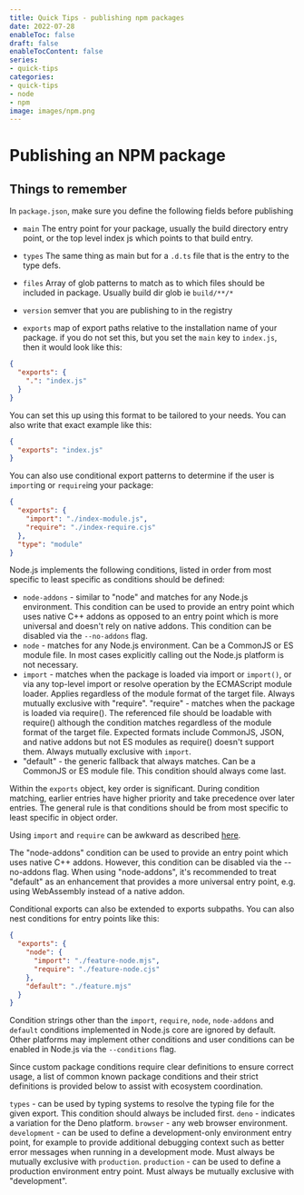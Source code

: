 ```yaml
---
title: Quick Tips - publishing npm packages
date: 2022-07-28
enableToc: false
draft: false
enableTocContent: false
series:
- quick-tips
categories:
- quick-tips
- node
- npm
image: images/npm.png
---
```


# Publishing an NPM package

## Things to remember

In `package.json`, make sure you define the following fields before publishing

- `main`
The entry point for your package, usually the build directory entry point, or the top level index js which points to that build entry.

- `types`
The same thing as main but for a `.d.ts` file that is the entry to the type defs.

- `files`
Array of glob patterns to match as to which files should be included in package. Usually build dir glob ie `build/**/*`

- `version`
semver that you are publishing to in the registry

- `exports`
map of export paths relative to the installation name of your package. if you do not set this, but you set the `main` key to `index.js`, then it would look like this:

```json
{
  "exports": {
    ".": "index.js"
  }
}
```

You can set this up using this format to be tailored to your needs. You can also write that exact example like this:

```json
{
  "exports": "index.js"
}
```

You can also use conditional export patterns to determine if the user is `import`ing or `require`ing your package:

```json
{
  "exports": {
    "import": "./index-module.js",
    "require": "./index-require.cjs"
  },
  "type": "module"
}
```
Node.js implements the following conditions, listed in order from most specific to least specific as conditions should be defined:

- `node-addons` - similar to "node" and matches for any Node.js environment. This condition can be used to provide an entry point which uses native C++ addons as opposed to an entry point which is more universal and doesn't rely on native addons. This condition can be disabled via the `--no-addons` flag.
- `node` - matches for any Node.js environment. Can be a CommonJS or ES module file. In most cases explicitly calling out the Node.js platform is not necessary.
- `import` - matches when the package is loaded via import or `import()`, or via any top-level import or resolve operation by the ECMAScript module loader. Applies regardless of the module format of the target file. Always mutually exclusive with "require".
"require" - matches when the package is loaded via require(). The referenced file should be loadable with require() although the condition matches regardless of the module format of the target file. Expected formats include CommonJS, JSON, and native addons but not ES modules as require() doesn't support them. Always mutually exclusive with `import`.
- "default" - the generic fallback that always matches. Can be a CommonJS or ES module file. This condition should always come last.

Within the `exports` object, key order is significant. During condition matching, earlier entries have higher priority and take precedence over later entries. The general rule is that conditions should be from most specific to least specific in object order.

Using `import` and `require` can be awkward as described [here](https://nodejs.org/api/packages.html#dual-commonjses-module-packages).

The "node-addons" condition can be used to provide an entry point which uses native C++ addons. However, this condition can be disabled via the --no-addons flag. When using "node-addons", it's recommended to treat "default" as an enhancement that provides a more universal entry point, e.g. using WebAssembly instead of a native addon.

Conditional exports can also be extended to exports subpaths. You can also nest conditions for entry points like this:

```json
{
  "exports": {
    "node": {
      "import": "./feature-node.mjs",
      "require": "./feature-node.cjs"
    },
    "default": "./feature.mjs"
  }
}
```

Condition strings other than the `import`, `require`, `node`, `node-addons` and `default` conditions implemented in Node.js core are ignored by default. Other platforms may implement other conditions and user conditions can be enabled in Node.js via the `--conditions` flag.

Since custom package conditions require clear definitions to ensure correct usage, a list of common known package conditions and their strict definitions is provided below to assist with ecosystem coordination.

`types` - can be used by typing systems to resolve the typing file for the given export. This condition should always be included first.
`deno` - indicates a variation for the Deno platform.
`browser` - any web browser environment.
`development` - can be used to define a development-only environment entry point, for example to provide additional debugging context such as better error messages when running in a development mode. Must always be mutually exclusive with `production`.
`production` - can be used to define a production environment entry point. Must always be mutually exclusive with "development".

